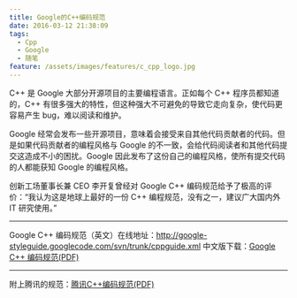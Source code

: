 ```yaml
---
title: Google的C++编码规范
date: 2016-03-12 21:38:09
tags:
  - Cpp
  - Google
  - 随笔
feature: /assets/images/features/c_cpp_logo.jpg
---
```

C++ 是 Google 大部分开源项目的主要编程语言。正如每个 C++ 程序员都知道的，C++ 有很多强大的特性，但这种强大不可避免的导致它走向复杂，使代码更容易产生 bug，难以阅读和维护。

Google 经常会发布一些开源项目，意味着会接受来自其他代码贡献者的代码。但是如果代码贡献者的编程风格与 Google 的不一致，会给代码阅读者和其他代码提交这造成不小的困扰。Google 因此发布了这份自己的编程风格，使所有提交代码的人都能获知 Google 的编程风格。

创新工场董事长兼 CEO 李开复曾经对 Google C++ 编码规范给予了极高的评价：“我认为这是地球上最好的一份 C++ 编程规范，没有之一，建议广大国内外 IT 研究使用。”

<!-- more -->

---

Google C++ 编码规范（英文）在线地址：http://google-styleguide.googlecode.com/svn/trunk/cppguide.xml
中文版下载：[Google C++ 编码规范(PDF)](../../../assets/files/Google_Cpp_Style_guide_CN.pdf)

---
附上腾讯的规范：[腾讯C++编码规范(PDF)](../../../assets/files/腾讯C++编码规范.pdf)
